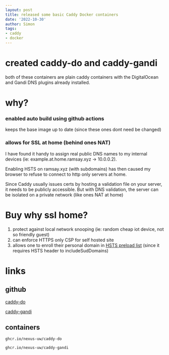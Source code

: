 ```yaml
---
layout: post
title: released some basic Caddy Docker containers
date: '2022-10-30'
author: Simon
tags:
- caddy
- docker
---
```



# created caddy-do and caddy-gandi

both of these containers are plain caddy containers with the DigitalOcean and Gandi DNS plugins already installed.

# why?
### enabled auto build using github actions
keeps the base image up to date (since these ones dont need be changed)

### allows for SSL at home (behind ones NAT)
I have found it handy to assign real public DNS names to my internal devices (ie: example.at.home.ramsay.xyz -> 10.0.0.2). 

Enabling HSTS on ramsay.xyz (with subdomains) has then caused my browser to refuse to connect to http only servers at home.

Since Caddy usually issues certs by hosting a validation file on your server, it needs to be publicly accessible. But with DNS validation, the server can be isolated on a private network (like ones NAT at home)

# Buy why ssl home?
1. protect against local network snooping (ie: random cheap iot device, not so friendly guest)
2. can enforce HTTPS only CSP for self hosted site
3. allows one to enroll their personal domain in [HSTS preload list](https://hstspreload.org/) (since it requires HSTS header to includeSudDomains)

# links
## github
[caddy-do](https://github.com/nexus-uw/caddy-do)

[caddy-gandi](https://github.com/nexus-uw/caddy-gandi)

## containers
```ghcr.io/nexus-uw/caddy-do```

```ghcr.io/nexus-uw/caddy-gandi```
